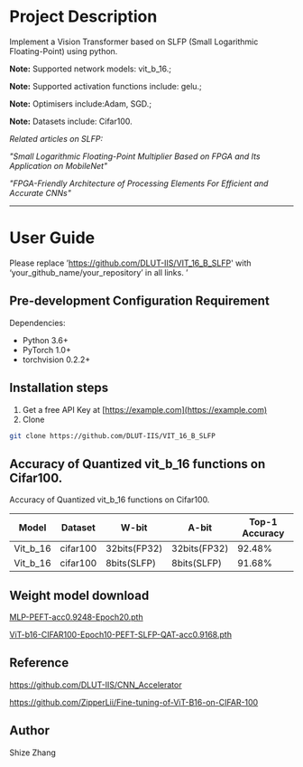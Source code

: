# Project Description

Implement a Vision Transformer based on SLFP (Small Logarithmic Floating-Point) using python.  

**Note:** Supported network models: vit_b_16.;   

**Note:** Supported activation functions include: gelu.;  

**Note:** Optimisers include:Adam, SGD.;  

**Note:** Datasets include: Cifar100.  


*Related articles on SLFP:*

*"Small Logarithmic Floating-Point Multiplier Based on FPGA and Its Application on MobileNet"*  

*"FPGA-Friendly Architecture of Processing Elements For Efficient and Accurate CNNs"*  

****

# User Guide

Please replace ’https://github.com/DLUT-IIS/VIT_16_B_SLFP' with ‘your_github_name/your_repository’ in all links. ’

## Pre-development Configuration Requirement

Dependencies:
- Python 3.6+
- PyTorch 1.0+
- torchvision 0.2.2+

## **Installation steps**

1. Get a free API Key at [https://example.com](https://example.com)
2. Clone 

```sh
git clone https://github.com/DLUT-IIS/VIT_16_B_SLFP
```

## Accuracy of Quantized vit_b_16 functions on Cifar100.

Accuracy of Quantized vit_b_16 functions on Cifar100.

|      Model      |      Dataset     |      W-bit     |     A-bit     |        Top-1 Accuracy        |
| ------------- | ------------- | ------------- | ------------- | ------------- |
| Vit_b_16  | cifar100  |   32bits(FP32)   |    32bits(FP32)  |              92.48%              |
| Vit_b_16  | cifar100  |    8bits(SLFP)    |    8bits(SLFP)   |              91.68%              |

## Weight model download
[MLP-PEFT-acc0.9248-Epoch20.pth](https://fs-im-kefu.7moor-fs1.com/ly/4d2c3f00-7d4c-11e5-af15-41bf63ae4ea0/1741268997495/MLP-PEFT-acc0.9248-Epoch20.pth)   

[ViT-b16-CIFAR100-Epoch10-PEFT-SLFP-QAT-acc0.9168.pth](https://fs-im-kefu.7moor-fs1.com/ly/4d2c3f00-7d4c-11e5-af15-41bf63ae4ea0/1741269345629/ViT-b16-CIFAR100-Epoch10-PEFT-SLFP-QAT-acc0.9168.pth)
## Reference

https://github.com/DLUT-IIS/CNN_Accelerator

https://github.com/ZipperLii/Fine-tuning-of-ViT-B16-on-CIFAR-100

## Author
Shize Zhang







